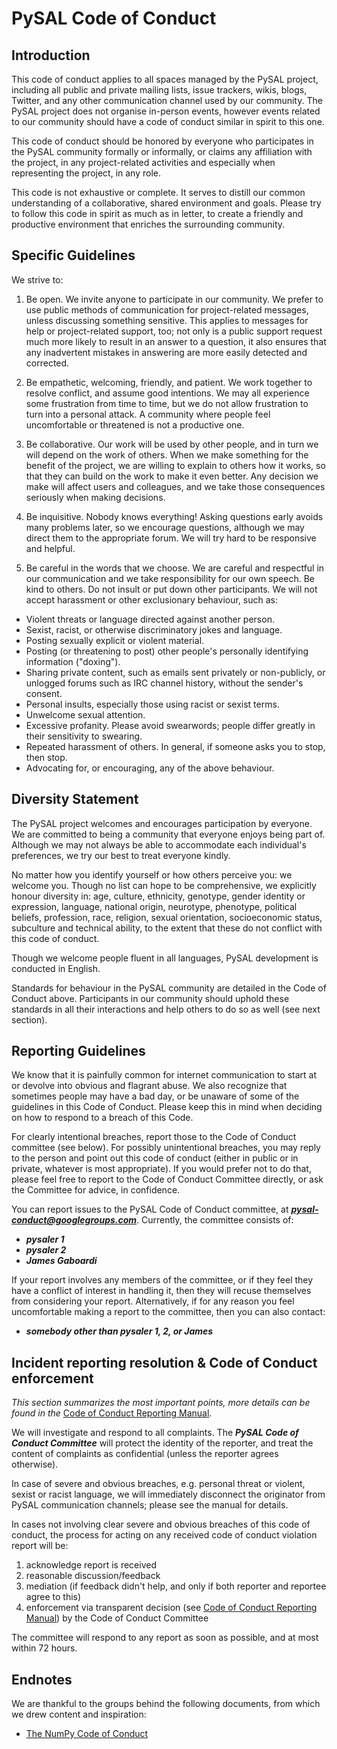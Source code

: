 PySAL Code of Conduct
=====================


Introduction
------------

This code of conduct applies to all spaces managed by the PySAL project,
including all public and private mailing lists, issue trackers, wikis, blogs,
Twitter, and any other communication channel used by our community.  The PySAL
project does not organise in-person events, however events related to our
community should have a code of conduct similar in spirit to this one.

This code of conduct should be honored by everyone who participates in
the PySAL community formally or informally, or claims any affiliation with the
project, in any project-related activities and especially when representing the
project, in any role.

This code is not exhaustive or complete. It serves to distill our common
understanding of a collaborative, shared environment and goals. Please try to
follow this code in spirit as much as in letter, to create a friendly and
productive environment that enriches the surrounding community.


Specific Guidelines
-------------------

We strive to:

1. Be open. We invite anyone to participate in our community. We prefer to use
public methods of communication for project-related messages, unless
discussing something sensitive. This applies to messages for help or
project-related support, too; not only is a public support request much more
likely to result in an answer to a question, it also ensures that any
inadvertent mistakes in answering are more easily detected and corrected.

2. Be empathetic, welcoming, friendly, and patient. We work together to resolve
conflict, and assume good intentions. We may all experience some frustration
from time to time, but we do not allow frustration to turn into a personal
attack. A community where people feel uncomfortable or threatened is not a
productive one.

3. Be collaborative. Our work will be used by other people, and in turn we will
depend on the work of others. When we make something for the benefit of the
project, we are willing to explain to others how it works, so that they can
build on the work to make it even better. Any decision we make will affect
users and colleagues, and we take those consequences seriously when making
decisions.

4. Be inquisitive. Nobody knows everything! Asking questions early avoids many
problems later, so we encourage questions, although we may direct them to
the appropriate forum. We will try hard to be responsive and helpful.

5. Be careful in the words that we choose.  We are careful and respectful in
our communication and we take responsibility for our own speech. Be kind to
others. Do not insult or put down other participants.  We will not accept
harassment or other exclusionary behaviour, such as:

- Violent threats or language directed against another person.
- Sexist, racist, or otherwise discriminatory jokes and language.
- Posting sexually explicit or violent material.
- Posting (or threatening to post) other people's personally identifying information ("doxing").
- Sharing private content, such as emails sent privately or non-publicly,
or unlogged forums such as IRC channel history, without the sender's consent.
- Personal insults, especially those using racist or sexist terms.
- Unwelcome sexual attention.
- Excessive profanity. Please avoid swearwords; people differ greatly in their sensitivity to swearing.
- Repeated harassment of others. In general, if someone asks you to stop, then stop.
- Advocating for, or encouraging, any of the above behaviour.


Diversity Statement
-------------------

The PySAL project welcomes and encourages participation by everyone. We are
committed to being a community that everyone enjoys being part of. Although
we may not always be able to accommodate each individual's preferences, we try
our best to treat everyone kindly.

No matter how you identify yourself or how others perceive you: we welcome you.
Though no list can hope to be comprehensive, we explicitly honour diversity in:
age, culture, ethnicity, genotype, gender identity or expression, language,
national origin, neurotype, phenotype, political beliefs, profession, race,
religion, sexual orientation, socioeconomic status, subculture and technical
ability, to the extent that these do not conflict with this code of conduct.


Though we welcome people fluent in all languages, PySAL development is
conducted in English.

Standards for behaviour in the PySAL community are detailed in the Code of
Conduct above. Participants in our community should uphold these standards
in all their interactions and help others to do so as well (see next section).


Reporting Guidelines
--------------------

We know that it is painfully common for internet communication to start at or
devolve into obvious and flagrant abuse.  We also recognize that sometimes
people may have a bad day, or be unaware of some of the guidelines in this Code
of Conduct. Please keep this in mind when deciding on how to respond to a
breach of this Code.

For clearly intentional breaches, report those to the Code of Conduct committee
(see below). For possibly unintentional breaches, you may reply to the person
and point out this code of conduct (either in public or in private, whatever is
most appropriate). If you would prefer not to do that, please feel free to
report to the Code of Conduct Committee directly, or ask the Committee for
advice, in confidence.

You can report issues to the PySAL Code of Conduct committee, at
***pysal-conduct@googlegroups.com***. Currently, the committee consists of:

- ***pysaler 1***
- ***pysaler 2***
- ***James Gaboardi***

If your report involves any members of the committee, or if they feel they have
a conflict of interest in handling it, then they will recuse themselves from
considering your report. Alternatively, if for any reason you feel
uncomfortable making a report to the committee, then you can also contact:

- ***somebody other than pysaler 1, 2, or James***


Incident reporting resolution & Code of Conduct enforcement
-----------------------------------------------------------

*This section summarizes the most important points, more details can be found
in the* [Code of Conduct Reporting Manual](https://github.com/pysal/pysal/blob/master/CoC_reporting.md).

We will investigate and respond to all complaints. The ***PySAL Code of Conduct
Committee*** will protect the
identity of the reporter, and treat the content of complaints as confidential
(unless the reporter agrees otherwise).

In case of severe and obvious breaches, e.g. personal threat or violent, sexist
or racist language, we will immediately disconnect the originator from PySAL
communication channels; please see the manual for details.

In cases not involving clear severe and obvious breaches of this code of
conduct, the process for acting on any received code of conduct violation
report will be:

1. acknowledge report is received
2. reasonable discussion/feedback
3. mediation (if feedback didn't help, and only if both reporter and reportee agree to this)
4. enforcement via transparent decision (see [Code of Conduct Reporting Manual](https://github.com/pysal/pysal/blob/master/CoC_reporting.md)) by the
Code of Conduct Committee

The committee will respond to any report as soon as possible, and at most
within 72 hours.


Endnotes
--------

We are thankful to the groups behind the following documents, from which we
drew content and inspiration:

- [The NumPy Code of Conduct](https://github.com/numpy/numpy/blob/master/doc/source/dev/conduct/code_of_conduct.rst#id1)
